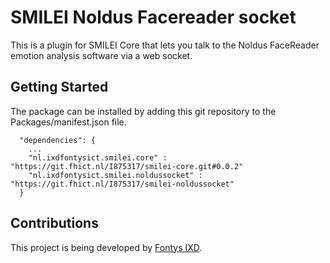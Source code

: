 # SMILEI Noldus Facereader socket
This is a plugin for SMILEI Core that lets you talk to the Noldus FaceReader emotion analysis software via a web socket.


## Getting Started
The package can be installed by adding this git repository to the Packages/manifest.json file.

```
  "dependencies": {
    ...
    "nl.ixdfontysict.smilei.core" : "https://git.fhict.nl/I875317/smilei-core.git#0.0.2"
    "nl.ixdfontysict.smilei.noldussocket" : "https://git.fhict.nl/I875317/smilei-noldussocket"
  }
```

## Contributions
This project is being developed by [Fontys IXD](https://www.ixdfontysict.nl/).
